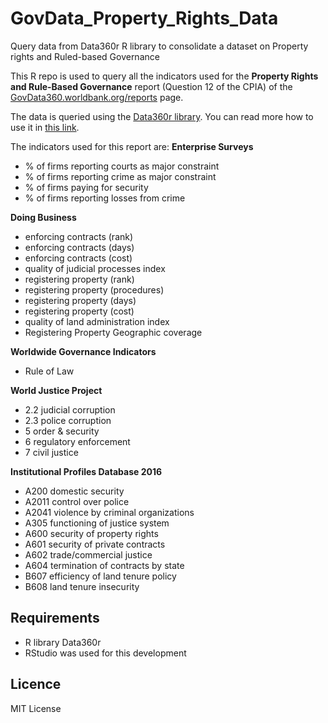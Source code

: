 # GovData_Property_Rights_Data
Query data from Data360r R library to consolidate a dataset on Property rights and Ruled-based Governance

This R repo is used to query all the indicators used for the **Property Rights and Rule-Based Governance** report (Question 12 of the CPIA) of the [GovData360.worldbank.org/reports](https://govdata360.worldbank.org/reports) page.

The data is queried using the [Data360r library](https://github.com/mrpsonglao/data360r). You can read more how to use it in [this link](https://tcdata360.worldbank.org/tools/data360r).

The indicators used for this report are:
**Enterprise Surveys**
- % of firms reporting courts as major constraint
- % of firms reporting crime as major constraint
- % of firms paying for security 
- % of firms reporting losses from crime

**Doing Business**
- enforcing contracts (rank)
- enforcing contracts (days)
- enforcing contracts (cost)
- quality of judicial processes index
- registering property (rank)
- registering property (procedures)
- registering property (days)
- registering property (cost)
- quality of land administration index
- Registering Property Geographic coverage

**Worldwide Governance Indicators**
- Rule of Law

**World Justice Project**
- 2.2 judicial corruption
- 2.3 police corruption
- 5 order & security
- 6 regulatory enforcement
- 7 civil justice

**Institutional Profiles Database 2016**
- A200 domestic security
- A2011 control over police
- A2041 violence by criminal organizations
- A305 functioning of justice system
- A600 security of property rights
- A601 security of private contracts
- A602 trade/commercial justice
- A604 termination of contracts by state
- B607 efficiency of land tenure policy
- B608 land tenure insecurity

## Requirements
- R library Data360r
- RStudio was used for this development

## Licence

MIT License